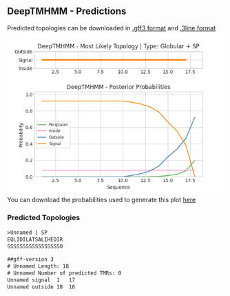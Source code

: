 ## DeepTMHMM - Predictions
Predicted topologies can be downloaded in [.gff3 format](TMRs.gff3) and [.3line format](predicted_topologies.3line)
![picture](plot.png)
You can download the probabilities used to generate this plot [here](Unnamed_probs.csv)
### Predicted Topologies
```
>Unnamed | SP
EQLIDILATSALIHEDIR
SSSSSSSSSSSSSSSSSO

```


```
##gff-version 3
# Unnamed Length: 18
# Unnamed Number of predicted TMRs: 0
Unnamed	signal	1	17				
Unnamed	outside	18	18				

```

